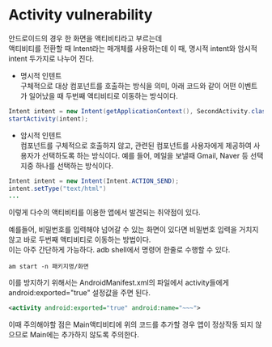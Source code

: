 # Activity vulnerability

안드로이드의 경우 한 화면을 액티비티라고 부르는데<br>
액티비티를 전환할 때 Intent라는 매개체를 사용하는데 이 때, 명시적 intent와 암시적 intent 두가지로 나누어 진다.<br>

* 명시적 인텐트<br>
구체적으로 대상 컴포넌트를 호출하는 방식을 의미, 아래 코드와 같이 어떤 이벤트가 일어났을 때 두번째 액티비티로 이동하는 방식이다.
```java
Intent intent = new Intent(getApplicationContext(), SecondActivity.class);
startActivity(intent);
```

* 암시적 인텐트<br>
컴포넌트를 구체적으로 호출하지 않고, 관련된 컴포넌트를 사용자에게 제공하여 사용자가 선택하도록 하는 방식이다. 예를 들어, 메일을 보낼때 Gmail, Naver 등 선택지중 하나를 선택하는 방식이다.

```java
Intent intent = new Intent(Intent.ACTION_SEND);
intent.setType("text/html")
...
```

이렇게 다수의 액티비티를 이용한 앱에서 발견되는 취약점이 있다.

예를들어, 비밀번호를 입력해야 넘어갈 수 있는 화면이 있다면 비밀번호 입력을 거치지 않고 바로 두번째 액티비티로 이동하는 방법이다.<br>
이는 아주 간단하게 가능하다. adb shell에서 명령어 한줄로 수행할 수 있다.
```
am start -n 패키지명/화면
```

이를 방지하기 위해서는 AndroidManifest.xml의 파일에서 activity들에게 android:exported="true" 설정값을 주면 된다.
```xml
<activity android:exported="true" android:name="~~~">
```

이때 주의해야할 점은 Main액티비티에 위의 코드를 추가할 경우 앱이 정상작동 되지 않으므로 Main에는 추가하지 않도록 주의한다.
